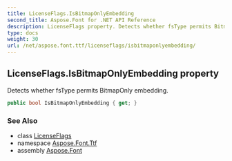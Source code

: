 ```yaml
---
title: LicenseFlags.IsBitmapOnlyEmbedding
second_title: Aspose.Font for .NET API Reference
description: LicenseFlags property. Detects whether fsType permits BitmapOnly embedding
type: docs
weight: 30
url: /net/aspose.font.ttf/licenseflags/isbitmaponlyembedding/
---
```

## LicenseFlags.IsBitmapOnlyEmbedding property

Detects whether fsType permits BitmapOnly embedding.

```csharp
public bool IsBitmapOnlyEmbedding { get; }
```

### See Also

* class [LicenseFlags](../)
* namespace [Aspose.Font.Ttf](../../../aspose.font.ttf/)
* assembly [Aspose.Font](../../../)


